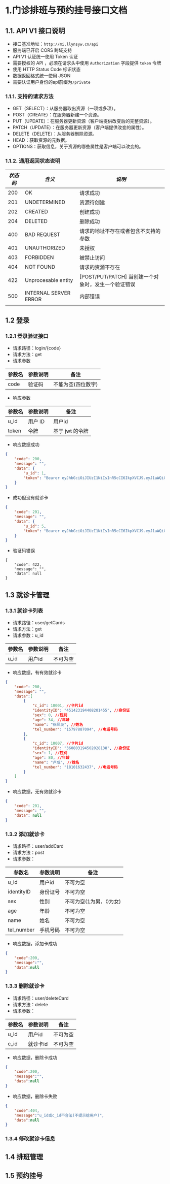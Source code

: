 # 1.门诊排班与预约挂号接口文档

## 1.1. API V1 接口说明

- 接口基准地址：`http://mi.llynsyw.cn/api`
- 服务端已开启 CORS 跨域支持
- API V1 认证统一使用 Token 认证
- 需要授权的 API ，必须在请求头中使用 `Authorization` 字段提供 `token` 令牌
- 使用 HTTP Status Code 标识状态
- 数据返回格式统一使用 JSON
- 需要认证用户身份的api前缀为`/private`

### 1.1.1. 支持的请求方法

- GET（SELECT）：从服务器取出资源（一项或多项）。
- POST（CREATE）：在服务器新建一个资源。
- PUT（UPDATE）：在服务器更新资源（客户端提供改变后的完整资源）。
- PATCH（UPDATE）：在服务器更新资源（客户端提供改变的属性）。
- DELETE（DELETE）：从服务器删除资源。
- HEAD：获取资源的元数据。
- OPTIONS：获取信息，关于资源的哪些属性是客户端可以改变的。

### 1.1.2. 通用返回状态说明

| *状态码* | *含义*                | *说明*                                              |
| -------- | --------------------- | --------------------------------------------------- |
| 200      | OK                    | 请求成功                                            |
| 201      | UNDETERMINED          | 资源待创建                                          |
| 202      | CREATED               | 创建成功                                            |
| 204      | DELETED               | 删除成功                                            |
| 400      | BAD REQUEST           | 请求的地址不存在或者包含不支持的参数                |
| 401      | UNAUTHORIZED          | 未授权                                              |
| 403      | FORBIDDEN             | 被禁止访问                                          |
| 404      | NOT FOUND             | 请求的资源不存在                                    |
| 422      | Unprocesable entity   | [POST/PUT/PATCH] 当创建一个对象时，发生一个验证错误 |
| 500      | INTERNAL SERVER ERROR | 内部错误                                            |
|          |                       |                                                     |

## 1.2 登录

### 1.2.1 登录验证接口

- 请求路径：login/{code}
- 请求方法：get
- 请求参数

| 参数名 | 参数说明 | 备注               |
| ------ | -------- | ------------------ |
| code   | 验证码   | 不能为空(四位数字) |

- 响应参数

| 参数名 | 参数说明 | 备注            |
| ------ | -------- | --------------- |
| u_id   | 用户 ID  | 用户id          |
| token  | 令牌     | 基于 jwt 的令牌 |

- 响应数据成功

```json
{
    "code": 200,
    "message": "",
    "data": {
        "u_id": 1,
        "token": "Bearer eyJhbGciOiJIUzI1NiIsInR5cCI6IkpXVCJ9.eyJ1aWQiOjUwMCwicmlkIjowLCJpYXQiOjE1MTI1NDQyOTksImV4cCI6MTUxMjYzMDY5OX0.eGrsrvwHm-tPsO9r_pxHIQ5i5L1kX9RX444uwnRGaIM"
    }
}
```

- 成功但没有就诊卡

```json
{
    "code": 201,
    "message": "",
    "data": {
        "u_id": 5,
        "token": "Bearer eyJhbGciOiJIUzI1NiIsInR5cCI6IkpXVCJ9.eyJ1aWQiOjUwMCwicmlkIjowLCJpYXQiOjE1MTI1NDQyOTksImV4cCI6MTUxMjYzMDY5OX0.eGrsrvwHm-tPsO9r_pxHIQ5i5L1kX9RX444uwnRGaIM"
    }
}
```

- 验证码错误

```
{
	"code": 422,
    "message": "",
    "data": null
}
```

## 1.3 就诊卡管理

### 1.3.1 就诊卡列表

- 请求路径：user/getCards
- 请求方法：get
- 请求参数：u_id

| 参数名 | 参数说明 | 备注     |
| ------ | -------- | -------- |
| u_id   | 用户id   | 不可为空 |

- 响应数据，有有效就诊卡

```json
{
	"code": 200,
	"message": "",
	"data":[
		{
			"c_id": 10001, //卡片id
			"identityID": "451423194408201455", //身份证
			"sex": 0, //性别
			"age": 34, //年龄
			"name": "徐凤英", //姓名
			"tel_number": "15797887094", //电话号码
		},
		{
            "c_id": 10007, //卡片id
			"identityID": "360803194502028138", //身份证
			"sex": 1, //性别
			"age": 80, //年龄
			"name": "卢成", //姓名
			"tel_number": "18101632437", //电话号码
        }
	]
}
```

- 响应数据，无有效就诊卡

```json
{
	"code": 201,
	"message": "",
	"data": null
}
```

### 1.3.2 添加就诊卡

- 请求路径：user/addCard
- 请求方法：post
- 请求参数：

| 参数名     | 参数说明 | 备注                   |
| ---------- | -------- | ---------------------- |
| u_id       | 用户id   | 不可为空               |
| identityID | 身份证号 | 不可为空               |
| sex        | 性别     | 不可为空(1为男，0为女) |
| age        | 年龄     | 不可为空               |
| name       | 姓名     | 不可为空               |
| tel_number | 手机号码 | 不可为空               |

- 响应数据，添加卡成功

```json
{
	"code":200,
	"message":"",
	"data":null
}
```

### 1.3.3 删除就诊卡

- 请求路径：user/deleteCard
- 请求方法：delete
- 请求参数：

| 参数名 | 参数说明 | 备注     |
| ------ | -------- | -------- |
| u_id   | 用户id   | 不可为空 |
| c_id   | 就诊卡id | 不可为空 |

- 响应数据，删除卡成功

```json
{
	"code":200,
	"message":"",
	"data":null
}
```

- 响应数据，删除卡失败

```json
{
	"code":404,
	"message":"u_id或c_id不合法(不提示给用户)",
	"data":null
}
```

### 1.3.4 修改就诊卡信息



## 1.4 排班管理

## 1.5 预约挂号



